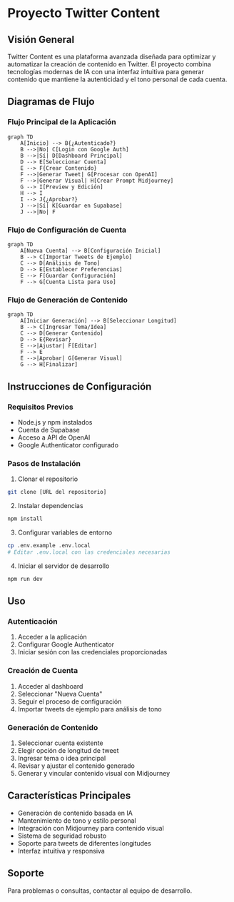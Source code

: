 # Proyecto Twitter Content

## Visión General
Twitter Content es una plataforma avanzada diseñada para optimizar y automatizar la creación de contenido en Twitter. El proyecto combina tecnologías modernas de IA con una interfaz intuitiva para generar contenido que mantiene la autenticidad y el tono personal de cada cuenta.

## Diagramas de Flujo

### Flujo Principal de la Aplicación
```mermaid
graph TD
    A[Inicio] --> B{¿Autenticado?}
    B -->|No| C[Login con Google Auth]
    B -->|Sí| D[Dashboard Principal]
    D --> E[Seleccionar Cuenta]
    E --> F{Crear Contenido}
    F -->|Generar Tweet| G[Procesar con OpenAI]
    F -->|Generar Visual| H[Crear Prompt Midjourney]
    G --> I[Preview y Edición]
    H --> I
    I --> J{¿Aprobar?}
    J -->|Sí| K[Guardar en Supabase]
    J -->|No| F
```

### Flujo de Configuración de Cuenta
```mermaid
graph TD
    A[Nueva Cuenta] --> B[Configuración Inicial]
    B --> C[Importar Tweets de Ejemplo]
    C --> D[Análisis de Tono]
    D --> E[Establecer Preferencias]
    E --> F[Guardar Configuración]
    F --> G[Cuenta Lista para Uso]
```

### Flujo de Generación de Contenido
```mermaid
graph TD
    A[Iniciar Generación] --> B[Seleccionar Longitud]
    B --> C[Ingresar Tema/Idea]
    C --> D[Generar Contenido]
    D --> E{Revisar}
    E -->|Ajustar| F[Editar]
    F --> E
    E -->|Aprobar| G[Generar Visual]
    G --> H[Finalizar]
```

## Instrucciones de Configuración

### Requisitos Previos
- Node.js y npm instalados
- Cuenta de Supabase
- Acceso a API de OpenAI
- Google Authenticator configurado

### Pasos de Instalación
1. Clonar el repositorio
```bash
git clone [URL del repositorio]
```

2. Instalar dependencias
```bash
npm install
```

3. Configurar variables de entorno
```bash
cp .env.example .env.local
# Editar .env.local con las credenciales necesarias
```

4. Iniciar el servidor de desarrollo
```bash
npm run dev
```

## Uso

### Autenticación
1. Acceder a la aplicación
2. Configurar Google Authenticator
3. Iniciar sesión con las credenciales proporcionadas

### Creación de Cuenta
1. Acceder al dashboard
2. Seleccionar "Nueva Cuenta"
3. Seguir el proceso de configuración
4. Importar tweets de ejemplo para análisis de tono

### Generación de Contenido
1. Seleccionar cuenta existente
2. Elegir opción de longitud de tweet
3. Ingresar tema o idea principal
4. Revisar y ajustar el contenido generado
5. Generar y vincular contenido visual con Midjourney

## Características Principales
- Generación de contenido basada en IA
- Mantenimiento de tono y estilo personal
- Integración con Midjourney para contenido visual
- Sistema de seguridad robusto
- Soporte para tweets de diferentes longitudes
- Interfaz intuitiva y responsiva

## Soporte
Para problemas o consultas, contactar al equipo de desarrollo.
